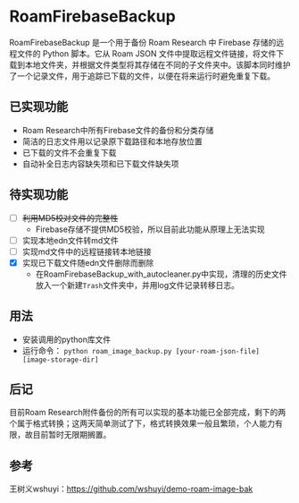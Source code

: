 # RoamFirebaseBackup
RoamFirebaseBackup 是一个用于备份 Roam Research 中 Firebase 存储的远程文件的 Python 脚本。它从 Roam JSON 文件中提取远程文件链接，将文件下载到本地文件夹，并根据文件类型将其存储在不同的子文件夹中。该脚本同时维护了一个记录文件，用于追踪已下载的文件，以便在将来运行时避免重复下载。

## 已实现功能
- Roam Research中所有Firebase文件的备份和分类存储
- 简洁的日志文件用以记录原下载路径和本地存放位置
- 已下载的文件不会重复下载
- 自动补全日志内容缺失项和已下载文件缺失项

## 待实现功能
- [ ] ~~利用MD5校对文件的完整性~~
  - Firebase存储不提供MD5校验，所以目前此功能从原理上无法实现
- [ ] 实现本地edn文件转md文件
- [ ] 实现md文件中的远程链接转本地链接
- [x] 实现已下载文件随edn文件删除而删除
  - 在RoamFirebaseBackup_with_autocleaner.py中实现，清理的历史文件放入一个新建`Trash`文件夹中，并用log文件记录转移日志。

## 用法
- 安装调用的python库文件
- 运行命令： `python roam_image_backup.py [your-roam-json-file] [image-storage-dir]`

## 后记
目前Roam Research附件备份的所有可以实现的基本功能已全部完成，剩下的两个属于格式转换；这两天简单测试了下，格式转换效果一般且繁琐，个人能力有限，故目前暂时无限期搁置。

## 参考
王树义wshuyi：https://github.com/wshuyi/demo-roam-image-bak
